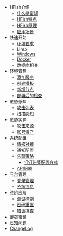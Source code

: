 - HFish介绍
  - [什么是蜜罐](1-1-honeypot)
  - [HFish特点](1-2-spec)
  - [HFish原理](1-3-workflow)
  - [应用场景](1-4-scene)
- 快速开始
  - [环境要求](2-1-env)
  - [Linux](2-3-linux)
  - [Windows](2-4-windows)
  - [Docker](2-2-docker)
  - [数据库相关](2-5-mariadb)
- 环境管理
  - [添加服务](3-2-services)
  - [创建模板](3-3-tmpl)
  - [新增节点](3-1-node)
  - [部署后的检查](3-4-check)
- 威胁感知
  - [攻击列表](4-1-attack)
  - [扫描感知](4-2-scan)
- 威胁实体
  - [攻击来源](5-1-source)
  - [账号资产](5-2-asset)
- 系统配置
  - [情报对接](6-1-intel)
  - [通知配置](6-2-message)
  - [告警策略](6-3-alarm)
    - [钉钉告警配置方式](6-2-1dingtalk)
  - [API配置](6-4-api)
- 平台管理
  - [登录管理](7-1-login)
  - [系统信息](7-2-info)
- 进阶应用
  - [测试样例](8-1-demo)
  - [密码重置](8-3-resetpwd)
  - [错误排查](8-2-debug)
- [卸载蜜罐](uninstall)
- [已知问题](known)
- [ChangeLog](changelog)

